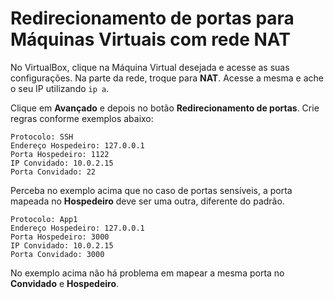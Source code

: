 # Redirecionamento de portas para Máquinas Virtuais com rede NAT

No VirtualBox, clique na Máquina Virtual desejada e acesse as suas configurações. Na parte da rede, troque para **NAT**. Acesse a mesma e ache o seu IP utilizando ```ip a```.

 Clique em **Avançado** e depois no botão **Redirecionamento de portas**. Crie regras conforme exemplos abaixo:

 ```
 Protocolo: SSH
 Endereço Hospedeiro: 127.0.0.1
 Porta Hospedeiro: 1122
 IP Convidado: 10.0.2.15
 Porta Convidado: 22
 ```

Perceba no exemplo acima que no caso de portas sensíveis, a porta mapeada no **Hospedeiro** deve ser uma outra, diferente do padrão. 

 ```
 Protocolo: App1
 Endereço Hospedeiro: 127.0.0.1
 Porta Hospedeiro: 3000
 IP Convidado: 10.0.2.15
 Porta Convidado: 3000
 ```

No exemplo acima não há problema em mapear a mesma porta no **Convidado** e **Hospedeiro**.